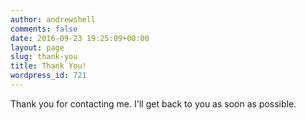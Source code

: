 ```yaml
---
author: andrewshell
comments: false
date: 2016-09-23 19:25:09+00:00
layout: page
slug: thank-you
title: Thank You!
wordpress_id: 721
---
```


Thank you for contacting me. I'll get back to you as soon as possible.
